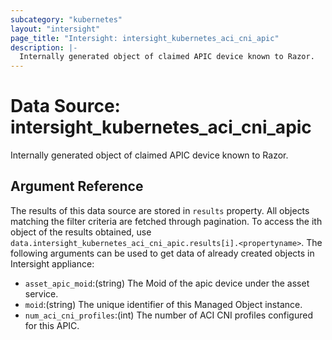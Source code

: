 ```yaml
---
subcategory: "kubernetes"
layout: "intersight"
page_title: "Intersight: intersight_kubernetes_aci_cni_apic"
description: |-
  Internally generated object of claimed APIC device known to Razor.
---
```


# Data Source: intersight_kubernetes_aci_cni_apic
Internally generated object of claimed APIC device known to Razor.
## Argument Reference
The results of this data source are stored in `results` property.
All objects matching the filter criteria are fetched through pagination.
To access the ith object of the results obtained, use `data.intersight_kubernetes_aci_cni_apic.results[i].<propertyname>`.
The following arguments can be used to get data of already created objects in Intersight appliance:
* `asset_apic_moid`:(string) The Moid of the apic device under the asset service. 
* `moid`:(string) The unique identifier of this Managed Object instance. 
* `num_aci_cni_profiles`:(int) The number of ACI CNI profiles configured for this APIC. 
 